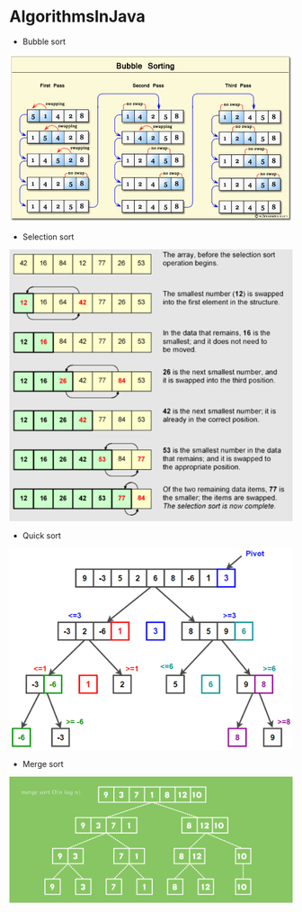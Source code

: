 # AlgorithmsInJava

- Bubble sort

![Image alt](https://raw.githubusercontent.com/ElenaIbr/AlgorithmsInJava/master/bubbleSort.png)

- Selection sort

![Image alt](https://raw.githubusercontent.com/ElenaIbr/AlgorithmsInJava/master/selSort.png)

- Quick sort

![Image alt](https://raw.githubusercontent.com/ElenaIbr/AlgorithmsInJava/master/quickSort.png)

- Merge sort

![Image alt](https://raw.githubusercontent.com/ElenaIbr/AlgorithmsInJava/master/mergeSort.png)

